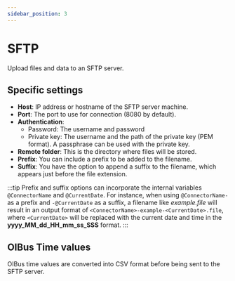 ```yaml
---
sidebar_position: 3
---
```


# SFTP

Upload files and data to an SFTP server.

## Specific settings

- **Host**: IP address or hostname of the SFTP server machine.
- **Port**: The port to use for connection (8080 by default).
- **Authentication**:
    - Password: The username and password
    - Private key: The username and the path of the private key (PEM format). A passphrase can be used with the private
      key.
- **Remote folder**: This is the directory where files will be stored.
- **Prefix**: You can include a prefix to be added to the filename.
- **Suffix**: You have the option to append a suffix to the filename, which appears just before the file extension.

:::tip
Prefix and suffix options can incorporate the internal variables `@ConnectorName` and `@CurrentDate`. For instance,
when using `@ConnectorName-` as a prefix and `-@CurrentDate` as a suffix, a filename like _example.file_ will result
in an output format of `<ConnectorName>-example-<CurrentDate>.file`, where `<CurrentDate>` will be replaced with the
current date and time in the **yyyy_MM_dd_HH_mm_ss_SSS** format.
:::

## OIBus Time values

OIBus time values are converted into CSV format before being sent to the SFTP server.
